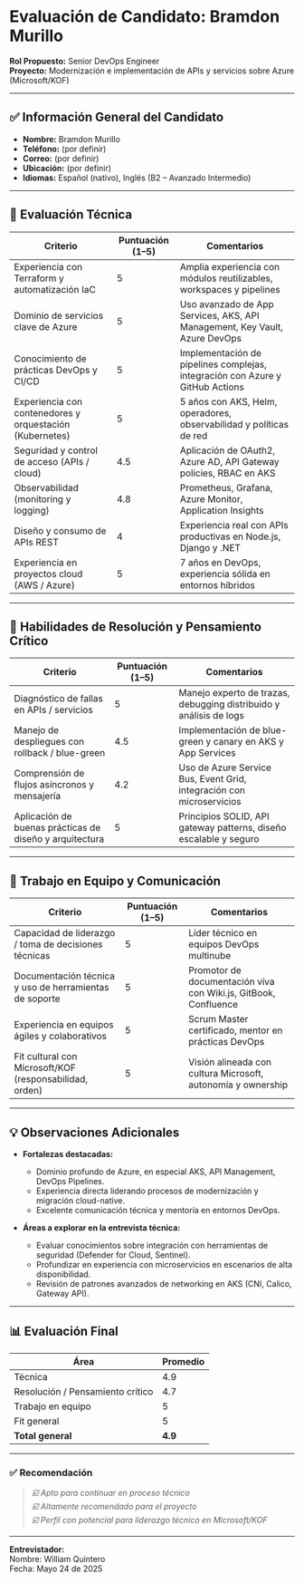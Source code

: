# Evaluación de Candidato: Bramdon Murillo  
**Rol Propuesto:** Senior DevOps Engineer  
**Proyecto:** Modernización e implementación de APIs y servicios sobre Azure (Microsoft/KOF)

---

## ✅ Información General del Candidato

- **Nombre:** Bramdon Murillo  
- **Teléfono:** (por definir)  
- **Correo:** (por definir)  
- **Ubicación:** (por definir)  
- **Idiomas:** Español (nativo), Inglés (B2 – Avanzado Intermedio)

---

## 🧩 Evaluación Técnica

| Criterio                                                 | Puntuación (1–5) | Comentarios                                                        |
|----------------------------------------------------------|------------------|--------------------------------------------------------------------|
| Experiencia con Terraform y automatización IaC           |        5         | Amplia experiencia con módulos reutilizables, workspaces y pipelines |
| Dominio de servicios clave de Azure                      |        5         | Uso avanzado de App Services, AKS, API Management, Key Vault, Azure DevOps |
| Conocimiento de prácticas DevOps y CI/CD                 |        5         | Implementación de pipelines complejas, integración con Azure y GitHub Actions |
| Experiencia con contenedores y orquestación (Kubernetes) |        5         | 5 años con AKS, Helm, operadores, observabilidad y políticas de red |
| Seguridad y control de acceso (APIs / cloud)             |        4.5       | Aplicación de OAuth2, Azure AD, API Gateway policies, RBAC en AKS |
| Observabilidad (monitoring y logging)                    |        4.8       | Prometheus, Grafana, Azure Monitor, Application Insights           |
| Diseño y consumo de APIs REST                            |        4         | Experiencia real con APIs productivas en Node.js, Django y .NET    |
| Experiencia en proyectos cloud (AWS / Azure)             |        5         | 7 años en DevOps, experiencia sólida en entornos híbridos          |

---

## 🧠 Habilidades de Resolución y Pensamiento Crítico

| Criterio                                                 | Puntuación (1–5) | Comentarios                                                        |
|----------------------------------------------------------|------------------|--------------------------------------------------------------------|
| Diagnóstico de fallas en APIs / servicios                |        5         | Manejo experto de trazas, debugging distribuido y análisis de logs |
| Manejo de despliegues con rollback / blue-green          |        4.5       | Implementación de blue-green y canary en AKS y App Services        |
| Comprensión de flujos asíncronos y mensajería            |        4.2       | Uso de Azure Service Bus, Event Grid, integración con microservicios |
| Aplicación de buenas prácticas de diseño y arquitectura  |        5         | Principios SOLID, API gateway patterns, diseño escalable y seguro |

---

## 👥 Trabajo en Equipo y Comunicación

| Criterio                                                 | Puntuación (1–5) | Comentarios                                                        |
|----------------------------------------------------------|------------------|--------------------------------------------------------------------|
| Capacidad de liderazgo / toma de decisiones técnicas     |        5         | Líder técnico en equipos DevOps multinube                          |
| Documentación técnica y uso de herramientas de soporte   |        5         | Promotor de documentación viva con Wiki.js, GitBook, Confluence   |
| Experiencia en equipos ágiles y colaborativos            |        5         | Scrum Master certificado, mentor en prácticas DevOps               |
| Fit cultural con Microsoft/KOF (responsabilidad, orden) |        5         | Visión alineada con cultura Microsoft, autonomía y ownership       |

---

## 💡 Observaciones Adicionales

- **Fortalezas destacadas:**  
  - Dominio profundo de Azure, en especial AKS, API Management, DevOps Pipelines.  
  - Experiencia directa liderando procesos de modernización y migración cloud-native.  
  - Excelente comunicación técnica y mentoría en entornos DevOps.  

- **Áreas a explorar en la entrevista técnica:**  
  - Evaluar conocimientos sobre integración con herramientas de seguridad (Defender for Cloud, Sentinel).  
  - Profundizar en experiencia con microservicios en escenarios de alta disponibilidad.  
  - Revisión de patrones avanzados de networking en AKS (CNI, Calico, Gateway API).

---

## 📊 Evaluación Final

| Área                            | Promedio |
|---------------------------------|----------|
| Técnica                         |    4.9   |
| Resolución / Pensamiento crítico|    4.7   |
| Trabajo en equipo               |    5     |
| Fit general                     |    5     |
| **Total general**               |  **4.9** |

---

### ✅ Recomendación

> _☑️ Apto para continuar en proceso técnico_  
> _☑️ Altamente recomendado para el proyecto_  
> _☑️ Perfil con potencial para liderazgo técnico en Microsoft/KOF_

---

**Entrevistador:**  
Nombre:  William Quintero  
Fecha:  Mayo 24 de 2025
